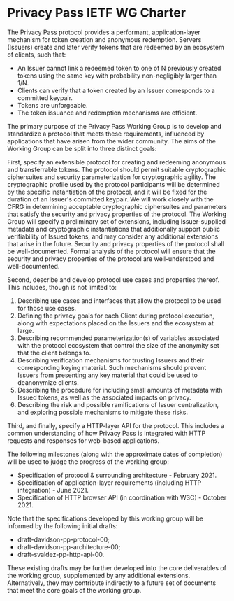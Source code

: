 # Privacy Pass IETF WG Charter

The Privacy Pass protocol provides a performant, application-layer
mechanism for token creation and anonymous redemption. Servers (Issuers)
create and later verify tokens that are redeemed by an ecosystem of
clients, such that:

- An Issuer cannot link a redeemed token to one of N previously created tokens
  using the same key with probability non-negligibly larger than 1/N.
- Clients can verify that a token created by an Issuer corresponds to a
  committed keypair.
- Tokens are unforgeable.
- The token issuance and redemption mechanisms are efficient.

The primary purpose of the Privacy Pass Working Group is to develop and
standardize a protocol that meets these requirements, influenced by
applications that have arisen from the wider community. The aims of the
Working Group can be split into three distinct goals:

First, specify an extensible protocol for creating and redeeming
anonymous and transferrable tokens. The protocol should permit suitable
cryptographic ciphersuites and security parameterization for
cryptographic agility. The cryptographic profile used by the protocol
participants will be determined by the specific instantiation of the
protocol, and it will be fixed for the duration of an Issuer's committed
keypair. We will work closely with
the CFRG in determining acceptable cryptographic ciphersuites and parameters
that satisfy the security and privacy properties of the protocol. The
Working Group will specify a preliminary set of extensions, including
Issuer-supplied metadata and cryptographic instantiations
that additionally support public verifiability of Issued tokens, and may
consider any
additional extensions that arise in the future. Security and privacy
properties of the protocol shall be well-documented. Formal analysis of
the protocol will ensure that the security and privacy properties of the
protocol are well-understood and well-documented.

Second, describe and develop protocol use cases and properties thereof.
This includes, though is not limited to:

1. Describing use cases and interfaces that allow the protocol to be
   used for those use cases.
2. Defining the privacy goals for each Client during protocol execution,
   along with expectations placed on the Issuers and the ecosystem at
   large.
3. Describing recommended parameterization(s) of variables associated with
   the protocol ecosystem that control the size of the anonymity set
   that the client belongs to.
4. Describing verification mechanisms for trusting Issuers and their
   corresponding keying material. Such mechanisms should prevent Issuers
   from presenting any key material that could be used to deanonymize
   clients.
5. Describing the procedure for including small amounts of metadata with
   Issued tokens, as well as the associated impacts on privacy.
6. Describing the risk and possible ramifications of Issuer
   centralization, and exploring possible mechanisms to mitigate these
   risks.

Third, and finally, specify a HTTP-layer API for the protocol. This
includes a common understanding of how Privacy Pass is integrated with
HTTP requests and responses for web-based applications.

The following milestones (along with the approximate dates of
completion) will be used to judge the progress of the working group:

- Specification of protocol & surrounding architecture - February 2021.
- Specification of application-layer requirements (including HTTP
  integration) - June 2021.
- Specification of HTTP browser API (in coordination with W3C) - October
  2021.

Note that the specifications developed by this working group will be
informed by the following initial drafts:

- draft-davidson-pp-protocol-00;
- draft-davidson-pp-architecture-00;
- draft-svaldez-pp-http-api-00.

These existing drafts may be further developed into the core
deliverables of the working group, supplemented by any additional
extensions. Alternatively, they may contribute indirectly to a future
set of documents that meet the core goals of the working group.
